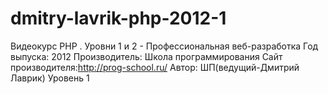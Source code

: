 # dmitry-lavrik-php-2012-1
Видеокурс PHP . Уровни 1 и 2 - Профессиональная веб-разработка
Год выпуска: 2012
Производитель: Школа программирования
Сайт производителя:http://prog-school.ru/
Автор: ШП(ведущий-Дмитрий Лаврик)
Уровень 1
